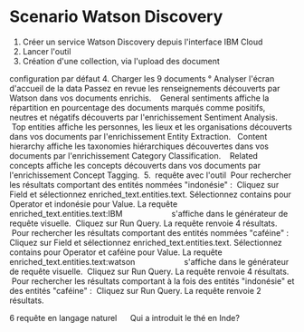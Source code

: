 # Scenario Watson Discovery

1. Créer un service Watson Discovery depuis l'interface IBM Cloud
2. Lancer l'outil
3. Création d'une collection, via l'upload des document

configuration par défaut
4. Charger les 9 documents
° Analyser l'écran d'accueil de la data
Passez en revue les renseignements découverts par Watson dans vos documents enrichis. 
  General sentiments affiche la répartition en pourcentage des documents marqués comme positifs, neutres et négatifs découverts par l'enrichissement Sentiment Analysis. 
 Top entities affiche les personnes, les lieux et les organisations découverts dans vos documents par l'enrichissement Entity Extraction. 
 Content hierarchy affiche les taxonomies hiérarchiques découvertes dans vos documents par l'enrichissement Category Classification. 
  Related concepts affiche les concepts découverts dans vos documents par l'enrichissement Concept Tagging. 
5.  requête avec l'outil
 Pour rechercher les résultats comportant des entités nommées "indonésie" :  Cliquez sur Field et sélectionnez enriched_text.entities.text. Sélectionnez contains pour Operator et indonésie pour Value. La requête enriched_text.entities.text:IBM                      s'affiche dans le générateur de requête visuelle.
 Cliquez sur Run Query. La requête renvoie 4 résultats. 
  
 Pour rechercher les résultats comportant des entités nommées "caféine" :  Cliquez sur Field et sélectionnez enriched_text.entities.text. Sélectionnez contains pour Operator et caféine pour Value. La requête enriched_text.entities.text:watson                      s'affiche dans le générateur de requête visuelle.
 Cliquez sur Run Query. La requête renvoie 4 résultats. 
 Pour rechercher les résultats comportant à la fois des entités "indonésie" et des entités "caféine" :  Cliquez sur Run Query. La requête renvoie 2 résultats.

6 requête en langage naturel 
    Qui a introduit le thé en Inde?